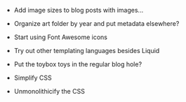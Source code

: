 - Add image sizes to blog posts with images...

- Organize art folder by year and put metadata elsewhere?

- Start using Font Awesome icons

- Try out other templating languages besides Liquid

- Put the toybox toys in the regular blog hole?

- Simplify CSS

- Unmonolithicify the CSS
